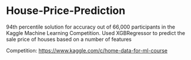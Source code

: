 # House-Price-Prediction
94th percentile solution for accuracy out of 66,000 participants in the Kaggle Machine Learning Competition. Used XGBRegressor to predict the sale price of houses based on a number of features

Competition:
https://www.kaggle.com/c/home-data-for-ml-course
